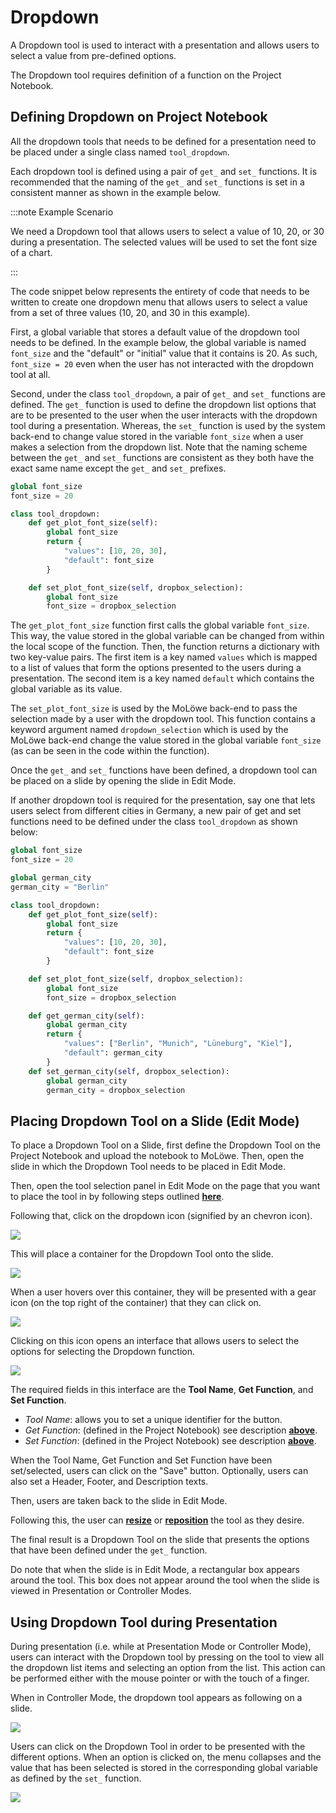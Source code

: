 # Dropdown

A Dropdown tool is used to interact with a presentation and allows users to select a value from pre-defined options.

The Dropdown tool requires definition of a function on the Project Notebook.

## **Defining Dropdown on Project Notebook**

All the dropdown tools that needs to be defined for a presentation need to be placed under a single class named `tool_dropdown`.

Each dropdown tool is defined using a pair of `get_` and `set_` functions. It is recommended that the naming of the `get_` and `set_` functions is set in a consistent manner as shown in the example below.

:::note Example Scenario

We need a Dropdown tool that allows users to select a value of 10, 20, or 30 during a presentation. The selected values will be used to set the font size of a chart.

:::

The code snippet below represents the entirety of code that needs to be written to create one dropdown menu that allows users to select a value from a set of three values (10, 20, and 30 in this example).

First, a global variable that stores a default value of the dropdown tool needs to be defined. In the example below, the global variable is named `font_size` and the "default" or "initial" value that it contains is 20. As such, `font_size = 20` even when the user has not interacted with the dropdown tool at all.

Second, under the class `tool_dropdown`, a pair of `get_` and `set_` functions are defined. The `get_` function is used to define the dropdown list options that are to be presented to the user when the user interacts with the dropdown tool during a presentation. Whereas, the `set_` function is used by the system back-end to change value stored in the variable `font_size` when a user makes a selection from the dropdown list. Note that the naming scheme between the `get_` and `set_` functions are consistent as they both have the exact same name except the `get_` and `set_` prefixes.

```python
global font_size
font_size = 20

class tool_dropdown:
    def get_plot_font_size(self):
        global font_size
        return {
            "values": [10, 20, 30],
            "default": font_size
        }

    def set_plot_font_size(self, dropbox_selection):
        global font_size
        font_size = dropbox_selection
```

The `get_plot_font_size` function first calls the global variable `font_size`. This way, the value stored in the global variable can be changed from within the local scope of the function. Then, the function returns a dictionary with two key-value pairs. The first item is a key named `values` which is mapped to a list of values that form the options presented to the users during a presentation. The second item is a key named `default` which contains the global variable as its value.

The `set_plot_font_size` is used by the MoLöwe back-end to pass the selection made by a user with the dropdown tool. This function contains a keyword argument named `dropdown_selection` which is used by the MoLöwe back-end change the value stored in the global variable `font_size` (as can be seen in the code within the function).

Once the `get_` and `set_` functions have been defined, a dropdown tool can be placed on a slide by opening the slide in Edit Mode.

If another dropdown tool is required for the presentation, say one that lets users select from different cities in Germany, a new pair of get and set functions need to be defined under the class `tool_dropdown` as shown below:

```python
global font_size
font_size = 20

global german_city
german_city = "Berlin"

class tool_dropdown:
    def get_plot_font_size(self):
        global font_size
        return {
            "values": [10, 20, 30],
            "default": font_size
        }

    def set_plot_font_size(self, dropbox_selection):
        global font_size
        font_size = dropbox_selection

    def get_german_city(self):
        global german_city
        return {
            "values": ["Berlin", "Munich", "Lüneburg", "Kiel"],
            "default": german_city
        }
    def set_german_city(self, dropbox_selection):
        global german_city
        german_city = dropbox_selection
```

## **Placing Dropdown Tool on a Slide (Edit Mode)**

To place a Dropdown Tool on a Slide, first define the Dropdown Tool on the Project Notebook and upload the notebook to MoLöwe. Then, open the slide in which the Dropdown Tool needs to be placed in Edit Mode.

Then, open the tool selection panel in Edit Mode on the page that you want to place the tool in by following steps outlined [**here**](docs/edit-mode/05_slides.md#4-editing-slides-edit-mode).

Following that, click on the dropdown icon (signified by an chevron icon).

![](/img/doc/62_dropdown.jpg)

This will place a container for the Dropdown Tool onto the slide.

![](/img/doc/38_tool_field.jpg)

When a user hovers over this container, they will be presented with a gear icon (on the top right of the container) that they can click on.

![](/img/doc/39_hover_tool_container.jpg)

Clicking on this icon opens an interface that allows users to select the options for selecting the Dropdown function.

![](/img/doc/62_dropdown_2.jpg)

The required fields in this interface are the **Tool Name**, **Get Function**, and **Set Function**.

* *Tool Name*: allows you to set a unique identifier for the button.
* *Get Function*: (defined in the Project Notebook) see description [**above**](#defining-dropdown-on-project-notebook).
* *Set Function*: (defined in the Project Notebook) see description [**above**](#defining-dropdown-on-project-notebook).

When the Tool Name, Get Function and Set Function have been set/selected, users can click on the "Save" button. Optionally, users can also set a Header, Footer, and Description texts.

Then, users are taken back to the slide in Edit Mode.

Following this, the user can [**resize**](00_overview.md#resize-a-tool) or [**reposition**](00_overview.md#reposition-a-tool) the tool as they desire.

The final result is a Dropdown Tool on the slide that presents the options that have been defined under the `get_` function.

Do note that when the slide is in Edit Mode, a rectangular box appears around the tool. This box does not appear around the tool when the slide is viewed in Presentation or Controller Modes.

## **Using Dropdown Tool during Presentation**

During presentation (i.e. while at Presentation Mode or Controller Mode), users can interact with the Dropdown tool by pressing on the tool to view all the dropdown list items and selecting an option from the list. This action can be performed either with the mouse pointer or with the touch of a finger.

When in Controller Mode, the dropdown tool appears as following on a slide.

![](/img/doc/62_dropdown_3.jpg)

Users can click on the Dropdown Tool in order to be presented with the different options. When an option is clicked on, the menu collapses and the value that has been selected is stored in the corresponding global variable as defined by the `set_` function.

![](/img/doc/62_dropdown_4.jpg)
